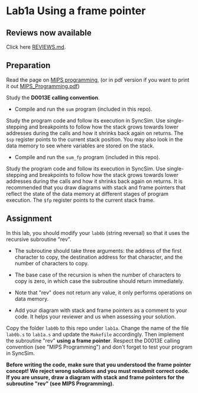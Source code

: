 # Lab1a Using a frame pointer

## Reviews now available

Click here [REVIEWS.md](REVIEWS.md).

## Preparation
   
Read the page on [MIPS programming](https://vesuvio-git.neteq.ltu.se/d0013e-microcomputer-engineering/info/-/wikis/MIPS/MIPS%20Programming), (or in pdf version if you want to print it out [MIPS_Programming.pdf](http://www.sm.luth.se/csee/courses/smd/D0013E/download/MIPS_Programming.pdf))

Study the <strong>D0013E calling convention</strong>.

- Compile and run the `sum` program (included in this repo).

Study the program code and follow its execution in SyncSim. Use single-stepping and breakpoints  to follow how the stack grows towards lower addresses during the calls and how it shrinks back again on returns. The `$sp` register points to the current stack position. You may also look in the data memory to see where variables are stored on the stack.

- Compile and run the `sum_fp` program (included in this repo).
  
Study the program code and follow its execution in SyncSim. Use single-stepping and breakpoints  to follow how the stack grows towards lower addresses during the calls and how it shrinks back again on returns. It is recommended that you draw diagrams with stack and frame pointers that reflect the state of the data memory at different stages of program execution. The `$fp` register points to the current stack frame.
    
    
## Assignment
    
In this lab, you should modify your `lab0b` (string reversal) so that it uses the  recursive subroutine "rev".
    
- The subroutine should take three arguments: the address of the first character to copy, the destination address for that character, 
and the number of characters  to copy.

- The base case of the recursion is when the number of characters to copy is zero, in which case the subroutine should return immediately.

- Note that "rev" does not return any value, it only performs operations on data memory.

- Add your diagram with stack and frame pointers as a comment to your code. It helps your reviewer and us when assessing your solution.
    
    
Copy the folder `lab0b` to this repo under `lab1a`. Change the name of the file `lab0b.s` to `lab1a.s` and update the `Makefile` accordingly. Then implement the subroutine "rev" <strong>using a frame pointer</strong>. Respect the D0013E calling convention (see "MIPS Programming") and don't forget to test your program in SyncSim.
    
**Before writing the code, make sure that you understood the frame pointer concept! We reject wrong solutions and you must resubmit correct code. If you are unsure, draw a diagram with stack and frame pointers for the subroutine "rev" (see MIPS Programming).** 
